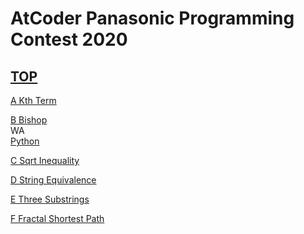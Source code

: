# AtCoder Panasonic Programming Contest 2020  

## [TOP](https://atcoder.jp/contests/panasonic2020)  

[A Kth Term](https://atcoder.jp/contests/panasonic2020/tasks/panasonic2020_a)   
[](https://atcoder.jp/contests/panasonic2020/submissions/)  

[B Bishop](https://atcoder.jp/contests/panasonic2020/tasks/panasonic2020_b)   
WA  
[Python](https://atcoder.jp/contests/panasonic2020/submissions/15557429)  

[C Sqrt Inequality](https://atcoder.jp/contests/panasonic2020/tasks/panasonic2020_c)   
[](https://atcoder.jp/contests/panasonic2020/submissions/)  

[D String Equivalence](https://atcoder.jp/contests/panasonic2020/tasks/panasonic2020_d)   
[](https://atcoder.jp/contests/panasonic2020/submissions/)  

[E Three Substrings](https://atcoder.jp/contests/panasonic2020/tasks/panasonic2020_e)   
[](https://atcoder.jp/contests/panasonic2020/submissions/)  

[F Fractal Shortest Path](https://atcoder.jp/contests/panasonic2020/tasks/panasonic2020_f)   
[](https://atcoder.jp/contests/panasonic2020/submissions/)  

